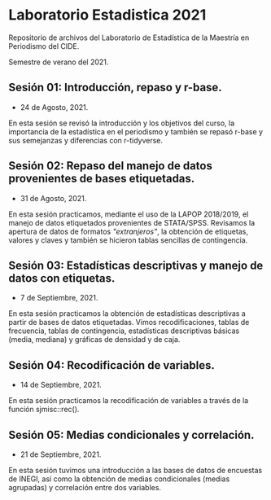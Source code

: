 # Laboratorio Estadistica 2021

Repositorio de archivos del Laboratorio de Estadística de la Maestría en Periodismo del CIDE. 

Semestre de verano del 2021. 

## Sesión 01: Introducción, repaso y r-base. 

- 24 de Agosto, 2021. 

En esta sesión se revisó la introducción y los objetivos del curso, la importancia de la estadística en el periodismo y también se repasó r-base y sus semejanzas y diferencias con r-tidyverse. 

## Sesión 02: Repaso del manejo de datos provenientes de bases etiquetadas. 

- 31 de Agosto, 2021.

En esta sesión practicamos, mediante el uso de la LAPOP 2018/2019, el manejo de datos etiquetados provenientes de STATA/SPSS. Revisamos la apertura de datos de formatos _"extranjeros"_, la obtención de etiquetas, valores y claves y también se hicieron tablas sencillas de contingencia. 

## Sesión 03: Estadísticas descriptivas y manejo de datos con etiquetas. 

- 7 de Septiembre, 2021.

En esta sesión practicamos la obtención de estadísticas descriptivas a partir de bases de datos etiquetadas. Vimos recodificaciones, tablas de frecuencia, tablas de contingencia, estadísticas descriptivas básicas (media, mediana) y gráficas de densidad y de caja.

## Sesión 04: Recodificación de variables.

- 14 de Septiembre, 2021.

En esta sesión practicamos la recodificación de variables a través de la función sjmisc::rec().


## Sesión 05: Medias condicionales y correlación. 

- 21 de Septiembre, 2021.

En esta sesión tuvimos una introducción a las bases de datos de encuestas de INEGI, así como la obtención de medias condicionales (medias agrupadas) y correlación entre dos variables. 





